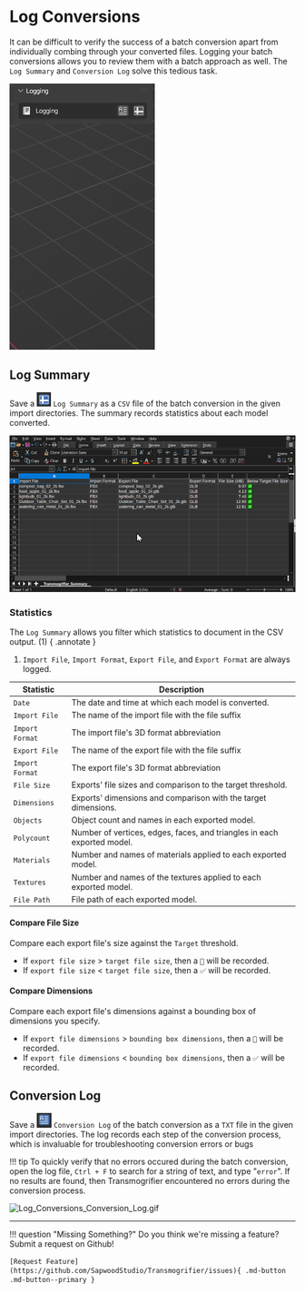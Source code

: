 # Log Conversions
It can be difficult to verify the success of a batch conversion apart from individually combing through your converted files.  Logging your batch conversions allows you to review them with a batch approach as well.  The `Log Summary` and `Conversion Log` solve this tedious task.

![Log_Conversions.gif](assets/images/Log_Conversions.gif)


## Log Summary
Save a ![Save_Conversion_Summary.png](assets/images/Save_Conversion_Summary.png) `Log Summary` as a `CSV` file of the batch conversion in the given import directories. The summary records statistics about each model converted.

![Getting_started_General_Usage_7.gif](assets/images/Getting_started_General_Usage_7.gif)


### Statistics
The `Log Summary` allows you filter which statistics to document in the CSV output. (1) 
{ .annotate }

1. `Import File`, `Import Format`, `Export File`, and `Export Format` are always logged.


| Statistic  | Description                                                                        |
| ---------- | ---------------------------------------------------------------------------------- |
| `Date`       | The date and time at which each model is converted.                         |
| `Import File` | The name of the import file with the file suffix |
| `Import Format` | The import file's 3D format abbreviation |
| `Export File` | The name of the export file with the file suffix |
| `Import Format` | The export file's 3D format abbreviation |
| `File Size`  | Exports' file sizes and comparison to the target threshold.         |
| `Dimensions` | Exports' dimensions and comparison with the target dimensions.       |
| `Objects`    | Object count and names in each exported model.                              |
| `Polycount`  | Number of vertices, edges, faces, and triangles in each exported model. |
| `Materials`  | Number and names of materials applied to each exported model.           |
| `Textures`   | Number and names of the textures applied to each exported model.        |
| `File Path`  | File path of each exported model.                                       |


#### Compare File Size
Compare each export file's size against the `Target` threshold. 

- If `export file size` > `target file size`, then a `🔺` will be recorded.
- If `export file size` < `target file size`, then a `✅` will be recorded.


#### Compare Dimensions
Compare each export file's dimensions against a bounding box of dimensions you specify.

- If `export file dimensions` > `bounding box dimensions`, then a `🔺` will be recorded.
- If `export file dimensions` < `bounding box dimensions`, then a `✅` will be recorded.




## Conversion Log
Save a ![Conversion_Log.png](assets/images/Conversion_Log.png) `Conversion Log` of the batch conversion as a `TXT` file in the given import directories. The log records each step of the conversion process, which is invaluable for troubleshooting conversion errors or bugs

!!! tip
    To quickly verify that no errors occured during the batch conversion, open the log file, `Ctrl + F` to search for a string of text, and type "`error`".  If no results are found, then Transmogrifier encountered no errors during the conversion process.

![Log_Conversions_Conversion_Log.gif](assets/images/Log_Conversions_Conversion_Log.gif)


***
!!! question "Missing Something?"
    Do you think we're missing a feature?  Submit a request on Github!

    [Request Feature](https://github.com/SapwoodStudio/Transmogrifier/issues){ .md-button .md-button--primary }